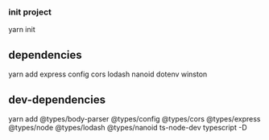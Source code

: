 ### init project

yarn init

## dependencies

yarn add express config cors lodash nanoid dotenv winston

## dev-dependencies

yarn add @types/body-parser @types/config @types/cors @types/express @types/node @types/lodash @types/nanoid ts-node-dev typescript -D
